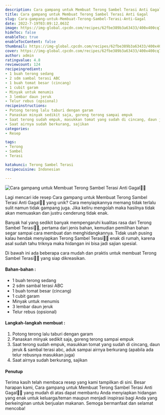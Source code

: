 ```yaml
---
description: Cara gampang untuk Membuat Terong Sambel Terasi Anti Gagal"
title: Cara gampang untuk Membuat Terong Sambel Terasi Anti Gagal
slug: Cara-gampang-untuk-Membuat-Terong-Sambel-Terasi-Anti-Gagal
date: 2022-7-19T03:09:12.063Z
image: https://img-global.cpcdn.com/recipes/62fbe389b3a63433/400x400cq70/photo.jpg
hideToc: false
enableToc: true
enableTocContent: false
thumbnail: https://img-global.cpcdn.com/recipes/62fbe389b3a63433/400x400cq70/photo.jpg
cover: https://img-global.cpcdn.com/recipes/62fbe389b3a63433/400x400cq70/photo.jpg
author: admin
ratingvalue: 4.8
reviewcount: 124
recipeingredient:
- 1 buah terong sedang
- 2 sdm sambal terasi ABC
- 1 buah tomat besar (cincang)
- 1 cubit garam
- Minyak untuk menumis
- 3 lembar daun jeruk
- Telur rebus (opsional)
recipeinstructions:
- Potong terong lalu taburi dengan garam
- Panaskan minyak sedikit saja, goreng terong sampai empuk
- Saat terong sudah empuk, masukkan tomat yang sudah di cincang, daun jeruk & sambal terasi abc, aduk sampai airnya berkurang (apabila ada telur rebusnya masukkan juga)
- Saat airnya sudah berkurang, sajikan
categories:
- Resep

tags:
- Terong
- Sambel
- Terasi

katakunci: Terong Sambel Terasi
recipecuisine: Indonesian

---
```


![Cara gampang untuk Membuat Terong Sambel Terasi Anti Gagal👩‍🍳](https://img-global.cpcdn.com/recipes/62fbe389b3a63433/400x400cq70/photo.jpg)

Lagi mencari ide resep Cara gampang untuk Membuat Terong Sambel Terasi Anti Gagal👩‍🍳 yang unik? Cara menyiapkannya memang tidak terlalu sulit namun tidak gampang juga. Jika keliru mengolah maka hasilnya tidak akan memuaskan dan justru cenderung tidak enak.

Banyak hal yang sedikit banyak mempengaruhi kualitas rasa dari Terong Sambel Terasi👩‍🍳, pertama dari jenis bahan, kemudian pemilihan bahan segar sampai cara membuat dan menghidangkannya. Tidak usah pusing kalau hendak menyiapkan Terong Sambel Terasi👩‍🍳 enak di rumah, karena asal sudah tahu triknya maka hidangan ini bisa jadi sajian spesial.

Di bawah ini ada beberapa cara mudah dan praktis untuk membuat Terong Sambel Terasi👩‍🍳 yang siap dikreasikan.

<!--inarticleads1-->

#### Bahan-bahan :

- 1 buah terong sedang
- 2 sdm sambal terasi ABC
- 1 buah tomat besar (cincang)
- 1 cubit garam
- Minyak untuk menumis
- 3 lembar daun jeruk
- Telur rebus (opsional)

<!--inarticleads2-->

#### Langkah-langkah membuat :

1. Potong terong lalu taburi dengan garam
1. Panaskan minyak sedikit saja, goreng terong sampai empuk
1. Saat terong sudah empuk, masukkan tomat yang sudah di cincang, daun jeruk & sambal terasi abc, aduk sampai airnya berkurang (apabila ada telur rebusnya masukkan juga)
1. Saat airnya sudah berkurang, sajikan

#### Penutup

Terima kasih telah membaca resep yang kami tampilkan di sini. Besar harapan kami, Cara gampang untuk Membuat Terong Sambel Terasi Anti Gagal👩‍🍳 yang mudah di atas dapat membantu Anda menyiapkan hidangan yang enak untuk keluarga/teman maupun menjadi inspirasi bagi Anda yang berkeinginan untuk berjualan makanan. Semoga bermanfaat dan selamat mencoba!